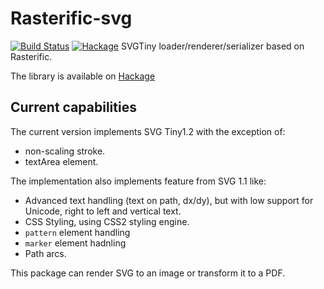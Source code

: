 Rasterific-svg
==============

[![Build Status](https://travis-ci.org/Twinside/rasterific-svg.png?branch=master)](https://travis-ci.org/Twinside/rasterific-svg)
[![Hackage](https://img.shields.io/hackage/v/rasterific-svg.svg)](http://hackage.haskell.org/package/rasterific-svg)
SVGTiny loader/renderer/serializer based on Rasterific.

The library is available on [Hackage](http://hackage.haskell.org/package/rasterific-svg)

Current capabilities
--------------------

The current version implements SVG Tiny1.2 with the exception of:

 * non-scaling stroke.
 * textArea element.

The implementation also implements feature from SVG 1.1 like:

 * Advanced text handling (text on path, dx/dy), but with
   low support for Unicode, right to left and vertical text.
 * CSS Styling, using CSS2 styling engine.
 * `pattern` element handling
 * `marker` element hadnling
 * Path arcs.

This package can render SVG to an image or transform it to a PDF.


